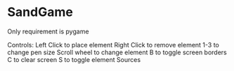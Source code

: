 # SandGame
Only requirement is pygame

Controls:
Left Click to place element
Right Click to remove element
1-3 to change pen size
Scroll wheel to change element
B to toggle screen borders
C to clear screen
S to toggle element Sources